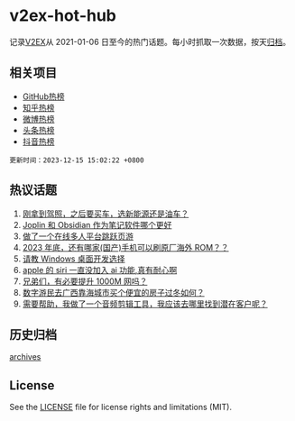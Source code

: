 # v2ex-hot-hub

 记录[V2EX](https://www.v2ex.com/)从 2021-01-06 日至今的热门话题。每小时抓取一次数据，按天[归档](archives)。
 
 ## 相关项目

- [GitHub热榜](https://github.com/it985/github-hot-hub)
- [知乎热榜](https://github.com/it985/zhihu-hot-hub)
- [微博热榜](https://github.com/it985/weibo-hot-hub)
- [头条热榜](https://github.com/it985/toutiao-hot-hub)
- [抖音热榜](https://github.com/it985/douyin-hot-hub)


 `更新时间：2023-12-15 15:02:22 +0800`

## 热议话题

1. [刚拿到驾照，之后要买车，选新能源还是油车？](https://www.v2ex.com/t/1000550)
1. [Joplin 和 Obsidian 作为笔记软件哪个更好](https://www.v2ex.com/t/1000378)
1. [做了一个在线多人平台跳跃页游](https://www.v2ex.com/t/1000545)
1. [2023 年底，还有哪家(国产)手机可以刷原厂海外 ROM？？](https://www.v2ex.com/t/1000463)
1. [请教 Windows 桌面开发选择](https://www.v2ex.com/t/1000641)
1. [apple 的 siri 一直没加入 ai 功能,真有耐心啊](https://www.v2ex.com/t/1000397)
1. [兄弟们，有必要提升 1000M 网吗？](https://www.v2ex.com/t/1000415)
1. [数字游民去广西靠海城市买个便宜的房子过冬如何？](https://www.v2ex.com/t/1000554)
1. [需要帮助，我做了一个音频剪辑工具，我应该去哪里找到潜在客户呢？](https://www.v2ex.com/t/1000564)

## 历史归档

[archives](archives)

## License

See the [LICENSE](LICENSE) file for license rights and limitations (MIT).
